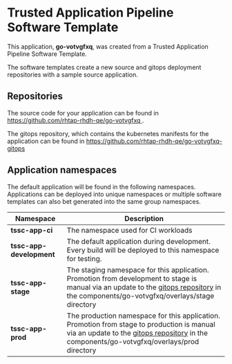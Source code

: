 # Trusted Application Pipeline Software Template

This application, **go-votvgfxq**, was created from a Trusted Application Pipeline Software Template.

The software templates create a new source and gitops deployment repositories with a sample source application. 

## Repositories

The source code for your application can be found in [https://github.com/rhtap-rhdh-qe/go-votvgfxq ](https://github.com/rhtap-rhdh-qe/go-votvgfxq ).
 
The gitops repository, which contains the kubernetes manifests for the application can be found in 
[https://github.com/rhtap-rhdh-qe/go-votvgfxq-gitops ](https://github.com/rhtap-rhdh-qe/go-votvgfxq-gitops ) 

## Application namespaces 

The default application will be found in the following namespaces. Applications can be deployed into unique namespaces or multiple software templates can also bet generated into the same group namespaces.  

|  Namespace   |  Description   |  
| -------- | -------- |
| **tssc-app-ci** | The namespace used for CI workloads |
| **tssc-app-development** | The default application during development. Every build will be deployed to this namespace for testing. |
| **tssc-app-stage** | The staging namespace for this application. Promotion from development to stage is manual via an update to the [gitops repository](https://github.com/rhtap-rhdh-qe/go-votvgfxq-gitops ) in the components/go-votvgfxq/overlays/stage directory |
| **tssc-app-prod** | The production namespace for this application. Promotion from stage to production is manual via an update to the [gitops repository](https://github.com/rhtap-rhdh-qe/go-votvgfxq-gitops ) in the components/go-votvgfxq/overlays/prod directory |